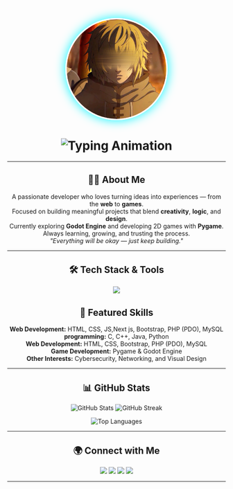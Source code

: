<p align="center"> <img src="./thorfinn.png" width="230" style="border-radius: 50%; border: 3px solid #FFFFFF; box-shadow: 0 0 25px #00F5FF; transition: transform 0.3s;"/> </p>
<h1 align="center">
  <img src="https://readme-typing-svg.herokuapp.com?font=JetBrains+Mono&size=30&duration=3000&pause=1000&color=FFFFFF&center=true&vCenter=true&width=600&lines=Hey%2C+I'm+YaSSiNo+;Coder+%26+Game+Creator;Building+cool+things" alt="Typing Animation" />
</h1>



---

<h2 align="center">👨‍💻 About Me</h2>

<p align="center">
 A passionate developer who loves turning ideas into experiences — from the <b>web</b> to <b>games</b>.<br>
 Focused on building meaningful projects that blend <b>creativity</b>, <b>logic</b>, and <b>design</b>.<br>
 Currently exploring <b>Godot Engine</b> and developing 2D games with <b>Pygame</b>.<br>
 Always learning, growing, and trusting the process.<br>
 <i>"Everything will be okay — just keep building."</i>
</p>

---

<h2 align="center">🛠️ Tech Stack & Tools</h2>

<p align="center">
  <img src="https://skillicons.dev/icons?i=html,css,js,php,mysql,python,cpp,c,java,bun,nodejs,express,react,tailwind,flask,git,github,linux,docker,bash,anaconda,jupyter,godot,figma,vscode&perline=7" />
</p>


<h2 align="center">🚀 Featured Skills</h2>

<p align="center">
 <b>Web Development:</b> HTML, CSS, JS,Next js,  Bootstrap, PHP (PDO), MySQL<br>
 <b>programming:</b> C, C++, Java, Python<br>
 <b>Web Development:</b> HTML, CSS, Bootstrap, PHP (PDO), MySQL<br>
 <b>Game Development:</b> Pygame & Godot Engine<br>
 <b>Other Interests:</b> Cybersecurity, Networking, and Visual Design
</p>

---

<h2 align="center">📊 GitHub Stats</h2>

<p align="center">
  <img height="170" src="https://github-readme-stats.vercel.app/api?username=yacinetalahari&show_icons=true&theme=radical&hide_border=true&border_radius=15&count_private=true" alt="GitHub Stats" />
  <img height="170" src="https://github-readme-streak-stats.herokuapp.com/?user=yacinetalahari&theme=radical&hide_border=true&border_radius=15" alt="GitHub Streak"/>
</p>

<p align="center">
  <img height="170" src="https://github-readme-stats.vercel.app/api/top-langs/?username=yacinetalahari&layout=compact&theme=radical&hide_border=true&border_radius=15" alt="Top Languages"/>
</p>

---

<h2 align="center">🌍 Connect with Me</h2>

<p align="center">
  <a href="https://github.com/yacinetalahari" target="_blank"><img src="https://img.shields.io/badge/GitHub-0D1117?style=for-the-badge&logo=github&logoColor=00F5FF"/></a>
  <a href="https://www.linkedin.com/in/yassinetalahari" target="_blank"><img src="https://img.shields.io/badge/LinkedIn-0A66C2?style=for-the-badge&logo=linkedin&logoColor=white"/></a>
  <a href="https://instagram.com/cs_withcissino" target="_blank"><img src="https://img.shields.io/badge/Instagram-111111?style=for-the-badge&logo=instagram&logoColor=E4405F"/></a>
  <a href="mailto:yacine.talahari1506@gmail.com" target="_blank"><img src="https://img.shields.io/badge/Email-0D1117?style=for-the-badge&logo=gmail&logoColor=EA4335"/></a>
</p>


---


